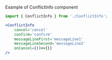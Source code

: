 Example of ConflictInfo component
```jsx harmony
import { ConflictInfo } from './ConflictInfo';

<ConflictInfo
    cancel='cancel'
    confirm='confirm'
    messageLineFirst='messageLine1'
    messageLineSecond='messageLine2'
    onCancel={()=>{}}
/>
```